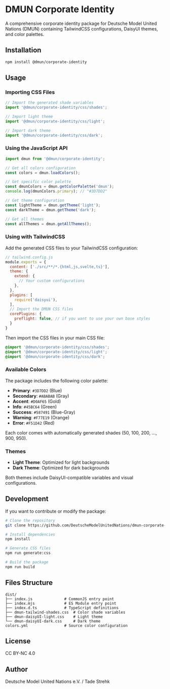 # DMUN Corporate Identity

A comprehensive corporate identity package for Deutsche Model United Nations (DMUN) containing TailwindCSS configurations, DaisyUI themes, and color palettes.

## Installation

```bash
npm install @dmun/corporate-identity
```

## Usage

### Importing CSS Files

```javascript
// Import the generated shade variables
import '@dmun/corporate-identity/css/shades';

// Import light theme
import '@dmun/corporate-identity/css/light';

// Import dark theme  
import '@dmun/corporate-identity/css/dark';
```

### Using the JavaScript API

```javascript
import dmun from '@dmun/corporate-identity';

// Get all colors configuration
const colors = dmun.loadColors();

// Get specific color palette
const dmunColors = dmun.getColorPalette('dmun');
console.log(dmunColors.primary); // "#3D7DD2"

// Get theme configuration
const lightTheme = dmun.getTheme('light');
const darkTheme = dmun.getTheme('dark');

// Get all themes
const allThemes = dmun.getAllThemes();
```

### Using with TailwindCSS

Add the generated CSS files to your TailwindCSS configuration:

```javascript
// tailwind.config.js
module.exports = {
  content: ['./src/**/*.{html,js,svelte,ts}'],
  theme: {
    extend: {
      // Your custom configurations
    },
  },
  plugins: [
    require('daisyui'),
  ],
  // Import the DMUN CSS files
  corePlugins: {
    preflight: false, // if you want to use your own base styles
  }
}
```

Then import the CSS files in your main CSS file:

```css
@import '@dmun/corporate-identity/css/shades';
@import '@dmun/corporate-identity/css/light';
@import '@dmun/corporate-identity/css/dark';
```

### Available Colors

The package includes the following color palette:

- **Primary**: `#3D7DD2` (Blue)
- **Secondary**: `#ABABAB` (Gray)  
- **Accent**: `#D0AF65` (Gold)
- **Info**: `#45BC64` (Green)
- **Success**: `#587491` (Blue-Gray)
- **Warning**: `#F77E19` (Orange)
- **Error**: `#F51D42` (Red)

Each color comes with automatically generated shades (50, 100, 200, ..., 900, 950).

### Themes

- **Light Theme**: Optimized for light backgrounds
- **Dark Theme**: Optimized for dark backgrounds

Both themes include DaisyUI-compatible variables and visual configurations.

## Development

If you want to contribute or modify the package:

```bash
# Clone the repository
git clone https://github.com/DeutscheModelUnitedNations/dmun-corporate-identity.git

# Install dependencies
npm install

# Generate CSS files
npm run generate:css

# Build the package
npm run build
```

## Files Structure

```
dist/
├── index.js              # CommonJS entry point
├── index.mjs             # ES Module entry point  
├── index.d.ts            # TypeScript definitions
├── dmun-tailwind-shades.css  # Color shade variables
├── dmun-daisyUI-light.css    # Light theme
└── dmun-daisyUI-dark.css     # Dark theme
colors.yml                # Source color configuration
```

## License

CC BY-NC 4.0

## Author

Deutsche Model United Nations e.V. / Tade Strehk
